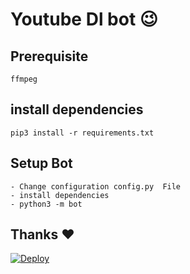 # Youtube Dl bot 😉
## Prerequisite
    ffmpeg
  
    
## install dependencies
    pip3 install -r requirements.txt


## Setup Bot
    - Change configuration config.py  File
    - install dependencies
    - python3 -m bot
    
## Thanks ❤️

[![Deploy](https://www.herokucdn.com/deploy/button.svg)](https://heroku.com/deploy?template=https://github.com/shifanfariq1/youtubebot)
